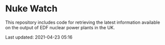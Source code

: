 # Nuke Watch

This repository includes code for retrieving the latest information available on the output of EDF nuclear power plants in the UK.

Last updated: 2021-04-23 05:16